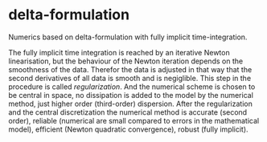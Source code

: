 # delta-formulation
Numerics based on delta-formulation with fully implicit time-integration.

The fully implicit time integration is reached by an iterative Newton linearisation, but the behaviour of the Newton iteration depends on the smoothness of the data.
Therefor the data is adjusted in that way that the second derivatives of all data is smooth and is negiglible. 
This step in the procedure is called *regularization*.
And the numerical scheme is chosen to be central in space, no dissipation is added to the model by the numerical method, just higher order (third-order) dispersion.
After the regularization and the central discretization the numerical method is accurate (second order), reliable (numerical are small compared to errors in the mathematical model), efficient (Newton quadratic convergence), robust (fully implicit). 
